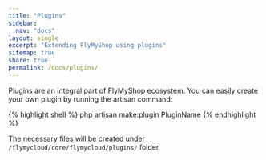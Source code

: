 ```yaml
---
title: "Plugins"
sidebar:
  nav: "docs"
layout: single
excerpt: "Extending FlyMyShop using plugins"
sitemap: true
share: true
permalink: /docs/plugins/
---
```


Plugins are an integral part of FlyMyShop ecosystem. You can easily create your own plugin by running the artisan command:

{% highlight shell %}
php artisan make:plugin PluginName
{% endhighlight %}

The necessary files will be created under `/flymycloud/core/flymycloud/plugins/` folder